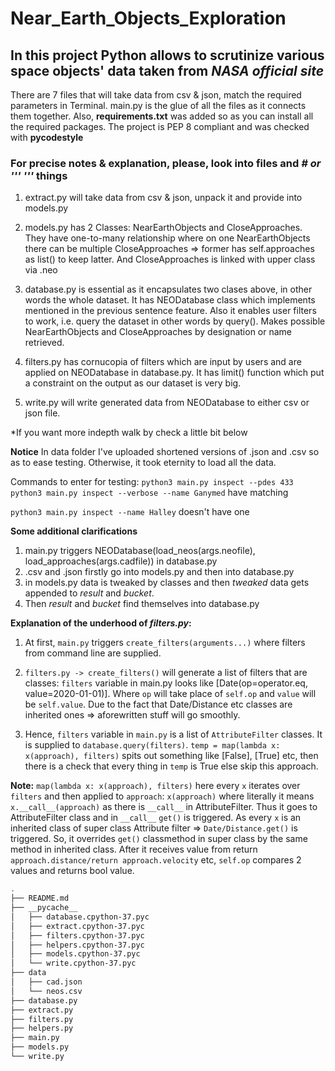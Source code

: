 # Near_Earth_Objects_Exploration


<h2>In this project Python allows to scrutinize various space objects' data taken from <i>NASA official site</i> </h2>

There are 7 files that will take data from csv & json, match the required parameters in Terminal. main.py is the glue of all the files as it connects them together. Also, **requirements.txt** was added so as you can install all the required packages.
The project is PEP 8 compliant and was checked with **pycodestyle**

<h3>For precise notes & explanation, please, look into files and <i># or ''' '''</i> things</h3>

1. extract.py will take data from csv & json, unpack it and provide into models.py 

2. models.py has 2 Classes: NearEarthObjects and CloseApproaches. They have one-to-many relationship where on one NearEarthObjects
there can be multiple CloseApproaches => former has self.approaches as list() to keep latter. And CloseApproaches is linked with upper class
via .neo

3. database.py is essential as it encapsulates two clases above, in other words the whole dataset. It has NEODatabase class which implements mentioned in the previous sentence feature. Also it enables user filters to work, i.e. query the dataset in other words by query(). Makes possible NearEarthObjects and CloseApproaches by designation or name retrieved. 

4. filters.py has cornucopia of filters which are input by users and are applied on NEODatabase in database.py. It has limit() function which put a constraint on the output as our dataset is very big.

5. write.py will write generated data from NEODatabase to either csv or json file.

*If you want more indepth walk by check a little bit below


**Notice**
In data folder I've uploaded shortened versions of .json and .csv
so as to ease testing. Otherwise, it took eternity to load all the data.


Commands to enter for testing:
`python3 main.py inspect --pdes 433` 
`python3 main.py inspect --verbose --name Ganymed`
have matching

`python3 main.py inspect --name Halley`
doesn't have one


**Some additional clarifications**
1) main.py triggers NEODatabase(load_neos(args.neofile), load_approaches(args.cadfile)) in database.py
2) .csv and .json firstly go into models.py and then into database.py
3) in models.py data is tweaked by classes and then *tweaked* data gets appended to *result* and *bucket*.
4) Then *result* and *bucket* find themselves into database.py 


**Explanation of the underhood of *filters.py*:**

1. At first, `main.py` triggers `create_filters(arguments...)` where filters from command line are supplied.

2. `filters.py -> create_filters()` will generate a list of filters that are classes: `filters` variable in main.py looks like [Date(op=operator.eq, value=2020-01-01)]. Where `op` will take place of `self.op` and `value` will be `self.value`. Due to the fact that Date/Distance etc classes are inherited ones => aforewritten stuff will go smoothly. 

3. Hence, `filters` variable in `main.py` is a list of `AttributeFilter` classes. It is supplied to `database.query(filters)`. `temp = map(lambda x: x(approach), filters)` spits out something like [False], [True] etc, then there is a check that every thing in `temp` is True else skip this approach. 

**Note:** `map(lambda x: x(approach), filters)` here every `x` iterates over `filters` and then applied to `approach`: `x(approach)` where literally it means
          `x.__call__(approach)` as there is `__call__` in AttributeFilter. Thus it goes to AttributeFilter class and in `__call__` `get()` is triggered. As     every `x` is an inherited class of super class Attribute filter => `Date/Distance.get()` is triggered. So, it overrides `get()` classmethod in super class by
          the same method in inherited class. 
          After it receives value from return `approach.distance/return approach.velocity` etc, `self.op` compares 2 values and returns bool value.

```bash
.
├── README.md
├── __pycache__
│   ├── database.cpython-37.pyc
│   ├── extract.cpython-37.pyc
│   ├── filters.cpython-37.pyc
│   ├── helpers.cpython-37.pyc
│   ├── models.cpython-37.pyc
│   └── write.cpython-37.pyc
├── data
│   ├── cad.json
│   └── neos.csv
├── database.py
├── extract.py
├── filters.py
├── helpers.py
├── main.py
├── models.py
└── write.py
```

